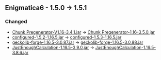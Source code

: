 ## Enigmatica6 - 1.5.0 -> 1.5.1

### Changed

  * [Chunk Pregenerator-V1.16-3.4.1.jar](https://www.curseforge.com/minecraft/mc-mods/chunkpregenerator/files/3915809) -> [Chunk Pregenerator-1.16-3.5.0.jar](https://www.curseforge.com/minecraft/mc-mods/chunkpregenerator/files/3946416)
  * [configured-1.5.2-1.16.5.jar](https://www.curseforge.com/minecraft/mc-mods/configured/files/3780620) -> [configured-1.5.3-1.16.5.jar](https://www.curseforge.com/minecraft/mc-mods/configured/files/3946491)
  * [geckolib-forge-1.16.5-3.0.87.jar](https://www.curseforge.com/minecraft/mc-mods/geckolib/files/3929996) -> [geckolib-forge-1.16.5-3.0.88.jar](https://www.curseforge.com/minecraft/mc-mods/geckolib/files/3945266)
  * [JustEnoughCalculation-1.16.5-3.9.0.jar](https://www.curseforge.com/minecraft/mc-mods/just-enough-calculation/files/3932689) -> [JustEnoughCalculation-1.16.5-3.8.6.jar](https://www.curseforge.com/minecraft/mc-mods/just-enough-calculation/files/3524695)

